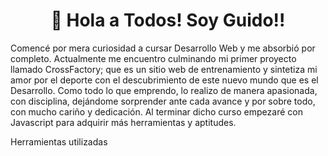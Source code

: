  <h1 align="center">👋 Hola a Todos! Soy Guido!! </h1>  

Comencé por mera curiosidad a cursar Desarrollo Web y me absorbió por completo. Actualmente me encuentro culminando mi primer proyecto llamado CrossFactory; 
que es un sitio web de entrenamiento y sintetiza mi amor por el deporte con el descubrimiento de este nuevo mundo que es el Desarrollo. 
Como todo lo que emprendo, lo realizo de manera apasionada, con disciplina, dejándome sorprender ante cada avance y por sobre todo, con mucho cariño y dedicación. 
Al terminar dicho curso empezaré con Javascript para adquirir más herramientas y aptitudes.

Herramientas utilizadas








<!--
**guidoforci/guidoforci** is a ✨ _special_ ✨ repository because its `README.md` (this file) appears on your GitHub profile.
LOGOCF.png
Here are some ideas to get you started:

- 🔭 I’m currently working on ...
- 🌱 I’m currently learning ...
- 👯 I’m looking to collaborate on ...
- 🤔 I’m looking for help with ...
- 💬 Ask me about ...
- 📫 How to reach me: ...
- 😄 Pronouns: ...
- ⚡ Fun fact: ...
-->
